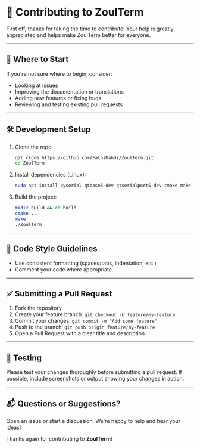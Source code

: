 # 🤝 Contributing to ZoulTerm

First off, thanks for taking the time to contribute! Your help is greatly appreciated and helps make ZoulTerm better for everyone.

---

## 🧭 Where to Start

If you're not sure where to begin, consider:
- Looking at [Issues](https://github.com/yourusername/ZoulTerm/issues)
- Improving the documentation or translations
- Adding new features or fixing bugs
- Reviewing and testing existing pull requests

---

## 🛠 Development Setup

1. Clone the repo:
    ```bash
    git clone https://github.com/FathiMahdi/ZoulTerm.git
    cd ZoulTerm
    ```

2. Install dependencies (Linux):
    ```bash
    sudo apt install pyserial qtbase5-dev qtserialport5-dev cmake make g++
    ```

3. Build the project:
    ```bash
    mkdir build && cd build
    cmake ..
    make
    ./ZoulTerm
    ```

---

## 🚨 Code Style Guidelines

- Use consistent formatting (spaces/tabs, indentation, etc.)
- Comment your code where appropriate.

---

## ✅ Submitting a Pull Request

1. Fork the repository.
2. Create your feature branch: `git checkout -b feature/my-feature`
3. Commit your changes: `git commit -m "Add some feature"`
4. Push to the branch: `git push origin feature/my-feature`
5. Open a Pull Request with a clear title and description.

---

## 🧪 Testing

Please test your changes thoroughly before submitting a pull request.
If possible, include screenshots or output showing your changes in action.

---

## 📬 Questions or Suggestions?

Open an issue or start a discussion. We're happy to help and hear your ideas!

Thanks again for contributing to **ZoulTerm**!